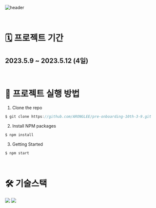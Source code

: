 ![header](https://capsule-render.vercel.app/api?type=waving&color=gradient&height=300&section=header&text=원티드%20프리온보딩%209팀%203차%20과제&fontSize=50)

<br/>

# 🗓️ 프로젝트 기간

## 2023.5.9 ~ 2023.5.12 (4일)

<br/>

# 📌 프로젝트 실행 방법

1. Clone the repo

```javascript
$ git clone https://github.com/ARONGLEE/pre-onboarding-10th-3-9.git
```

2. Install NPM packages

```javascript
$ npm install
```

3. Getting Started

```javascript
$ npm start
```

<br/>

# 🛠️ 기술스택

<p>
<img src="https://img.shields.io/badge/React-61DAFB?style=flat-square&logo=React&logoColor=black"/>
<img src="https://img.shields.io/badge/javascript-F7DF1E?style=flat-square&logo=javascript&logoColor=black">
</p>

<br />
